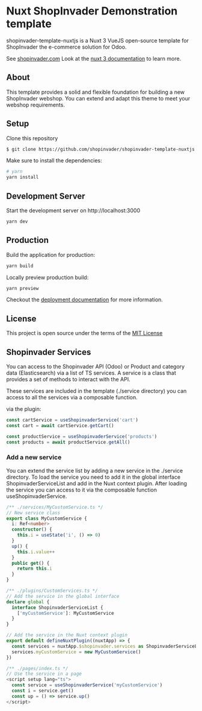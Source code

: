 # Nuxt ShopInvader Demonstration template

shopinvader-template-nuxtjs is a Nuxt 3 VueJS open-source template for ShopInvader the
e-commerce solution for Odoo.

See [shopinvader.com](https://shopinvader.com)
Look at the [nuxt 3 documentation](https://v3.nuxtjs.org) to learn more.

## About

This template provides a solid and flexible foundation for building a new
ShopInvader webshop. You can extend and adapt this theme to meet your webshop requirements.

## Setup

Clone this repository

```bash
$ git clone https://github.com/shopinvader/shopinvader-template-nuxtjs.git YOUR_SITE_NAME
```

Make sure to install the dependencies:

```bash
# yarn
yarn install

```

## Development Server

Start the development server on http://localhost:3000

```bash
yarn dev
```

## Production

Build the application for production:

```bash
yarn build
```

Locally preview production build:

```bash
yarn preview
```

Checkout the [deployment documentation](https://v3.nuxtjs.org/guide/deploy/presets) for more information.

## License

This project is open source under the terms of the [MIT License](./LICENSE)

## Shopinvader Services

You can access to the Shopinvader API (Odoo) or Product and category data (Elasticsearch) via a list of TS services.
A service is a class that provides a set of methods to interact with the API.

These services are included in the template (./service directory) you can access to all the services via a composable function.

via the plugin:

```ts
const cartService = useShopinvaderService('cart')
const cart = await cartService.getCart()

const productService = useShopinvaderService('products')
const products = await productService.getAll()
```

### Add a new service

You can extend the service list by adding a new service in the ./service directory.
To load the service you need to add it in the global interface ShopinvaderServiceList
and add in the Nuxt context plugin.
After loading the service you can access to it via the composable function useShopinvaderService.

```ts
/** ./services/MyCustomService.ts */
// New service class
export class MyCustomService {
  i: Ref<number>
  constructor() {
    this.i = useState('i', () => 0)
  }
  up() {
    this.i.value++
  }
  public get() {
    return this.i
  }
}

/** ./plugins/CustomServices.ts */
// Add the service in the global interface
declare global {
  interface ShopinvaderServiceList {
    ['myCustomService']: MyCustomService
  }
}

// Add the service in the Nuxt context plugin
export default defineNuxtPlugin((nuxtApp) => {
  const services = nuxtApp.$shopinvader.services as ShopinvaderServiceList
  services.myCustomService = new MyCustomService()
})

/** ./pages/index.ts */
// Use the service in a page
<script setup lang="ts">
  const service = useShopinvaderService('myCustomService')
  const i = service.get()
  const up = () => service.up()
</script>
```
